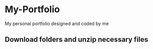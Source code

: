 # My-Portfolio
My personal portfolio designed and coded by me

## Download folders and unzip necessary files
